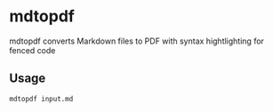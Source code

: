 mdtopdf
=======

mdtopdf converts Markdown files to PDF with syntax hightlighting for fenced code

Usage
-----

```sh
mdtopdf input.md
```